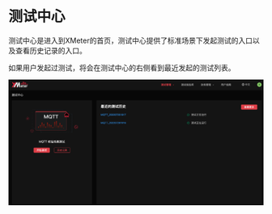 # 测试中心

测试中心是进入到XMeter的首页，测试中心提供了标准场景下发起测试的入口以及查看历史记录的入口。

如果用户发起过测试，将会在测试中心的右侧看到最近发起的测试列表。

![image-20220727171228300](./assets/image-20220727171228300.png)

